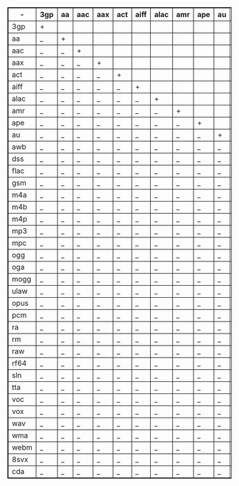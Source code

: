  <style>
table {
    border-collapse: collapse;
}
table, th, td {
   border: 1px solid black;
}
blockquote {
    border-left: solid blue;
    padding-left: 10px;
}
</style>

| -    | 3gp | aa  | aac | aax | act | aiff | alac | amr | ape | au  | awb | dss | flac | gsm | m4a | m4b | m4p | mp3 | mpc | ogg | oga | mogg | ulaw | opus | pcm | ra  | rm  | raw | rf64 | sln | tta | voc | vox | wav | wma | webm | 8svx | cda |
| ---- | --- | --- | --- | --- | --- | ---- | ---- | --- | --- | --- | --- | --- | ---- | --- | --- | --- | --- | --- | --- | --- | --- | ---- | ---- | ---- | --- | --- | --- | --- | ---- | --- | --- | --- | --- | --- | --- | ---- | ---- | --- |
| 3gp  | +   |     |     |     |     |      |      |     |     |     |     |     |      |     |     |     |     |     |     |     |     |      |      |      |     |     |     |     |      |     |     |     |     |     |     |      |      |     |
| aa   | _   | +   |     |     |     |      |      |     |     |     |     |     |      |     |     |     |     |     |     |     |     |      |      |      |     |     |     |     |      |     |     |     |     |     |     |      |      |     |
| aac  | _   | _   | +   |     |     |      |      |     |     |     |     |     |      |     |     |     |     |     |     |     |     |      |      |      |     |     |     |     |      |     |     |     |     |     |     |      |      |     |
| aax  | _   | _   | _   | +   |     |      |      |     |     |     |     |     |      |     |     |     |     |     |     |     |     |      |      |      |     |     |     |     |      |     |     |     |     |     |     |      |      |     |
| act  | _   | _   | _   | _   | +   |      |      |     |     |     |     |     |      |     |     |     |     |     |     |     |     |      |      |      |     |     |     |     |      |     |     |     |     |     |     |      |      |     |
| aiff | _   | _   | _   | _   | _   | +    |      |     |     |     |     |     |      |     |     |     |     |     |     |     |     |      |      |      |     |     |     |     |      |     |     |     |     |     |     |      |      |     |
| alac | _   | _   | _   | _   | _   | _    | +    |     |     |     |     |     |      |     |     |     |     |     |     |     |     |      |      |      |     |     |     |     |      |     |     |     |     |     |     |      |      |     |
| amr  | _   | _   | _   | _   | _   | _    | _    | +   |     |     |     |     |      |     |     |     |     |     |     |     |     |      |      |      |     |     |     |     |      |     |     |     |     |     |     |      |      |     |
| ape  | _   | _   | _   | _   | _   | _    | _    | _   | +   |     |     |     |      |     |     |     |     |     |     |     |     |      |      |      |     |     |     |     |      |     |     |     |     |     |     |      |      |     |
| au   | _   | _   | _   | _   | _   | _    | _    | _   | _   | +   |     |     |      |     |     |     |     |     |     |     |     |      |      |      |     |     |     |     |      |     |     |     |     |     |     |      |      |     |
| awb  | _   | _   | _   | _   | _   | _    | _    | _   | _   | _   | +   |     |      |     |     |     |     |     |     |     |     |      |      |      |     |     |     |     |      |     |     |     |     |     |     |      |      |     |
| dss  | _   | _   | _   | _   | _   | _    | _    | _   | _   | _   | _   | +   |      |     |     |     |     |     |     |     |     |      |      |      |     |     |     |     |      |     |     |     |     |     |     |      |      |     |
| flac | _   | _   | _   | _   | _   | _    | _    | _   | _   | _   | _   | _   | +    |     |     |     |     |     |     |     |     |      |      |      |     |     |     |     |      |     |     |     |     |     |     |      |      |     |
| gsm  | _   | _   | _   | _   | _   | _    | _    | _   | _   | _   | _   | _   | _    | +   |     |     |     |     |     |     |     |      |      |      |     |     |     |     |      |     |     |     |     |     |     |      |      |     |
| m4a  | _   | _   | _   | _   | _   | _    | _    | _   | _   | _   | _   | _   | _    | _   | +   |     |     |     |     |     |     |      |      |      |     |     |     |     |      |     |     |     |     |     |     |      |      |     |
| m4b  | _   | _   | _   | _   | _   | _    | _    | _   | _   | _   | _   | _   | _    | _   | _   | +   |     |     |     |     |     |      |      |      |     |     |     |     |      |     |     |     |     |     |     |      |      |     |
| m4p  | _   | _   | _   | _   | _   | _    | _    | _   | _   | _   | _   | _   | _    | _   | _   | _   | +   |     |     |     |     |      |      |      |     |     |     |     |      |     |     |     |     |     |     |      |      |     |
| mp3  | _   | _   | _   | _   | _   | _    | _    | _   | _   | _   | _   | _   | _    | _   | _   | _   | _   | +   |     |     |     |      |      |      |     |     |     |     |      |     |     |     |     |     |     |      |      |     |
| mpc  | _   | _   | _   | _   | _   | _    | _    | _   | _   | _   | _   | _   | _    | _   | _   | _   | _   | _   | +   |     |     |      |      |      |     |     |     |     |      |     |     |     |     |     |     |      |      |     |
| ogg  | _   | _   | _   | _   | _   | _    | _    | _   | _   | _   | _   | _   | _    | _   | _   | _   | _   | _   | _   | +   |     |      |      |      |     |     |     |     |      |     |     |     |     |     |     |      |      |     |
| oga  | _   | _   | _   | _   | _   | _    | _    | _   | _   | _   | _   | _   | _    | _   | _   | _   | _   | _   | _   | _   | +   |      |      |      |     |     |     |     |      |     |     |     |     |     |     |      |      |     |
| mogg | _   | _   | _   | _   | _   | _    | _    | _   | _   | _   | _   | _   | _    | _   | _   | _   | _   | _   | _   | _   | _   | +    |      |      |     |     |     |     |      |     |     |     |     |     |     |      |      |     |
| ulaw | _   | _   | _   | _   | _   | _    | _    | _   | _   | _   | _   | _   | _    | _   | _   | _   | _   | _   | _   | _   | _   | _    | +    |      |     |     |     |     |      |     |     |     |     | +   |     |      |      |     |
| opus | _   | _   | _   | _   | _   | _    | _    | _   | _   | _   | _   | _   | _    | _   | _   | _   | _   | _   | _   | _   | _   | _    | _    | +    |     |     |     |     |      |     |     |     |     |     |     |      |      |     |
| pcm  | _   | _   | _   | _   | _   | _    | _    | _   | _   | _   | _   | _   | _    | _   | _   | _   | _   | _   | _   | _   | _   | _    | _    | _    | +   |     |     |     |      |     |     |     |     |     |     |      |      |     |
| ra   | _   | _   | _   | _   | _   | _    | _    | _   | _   | _   | _   | _   | _    | _   | _   | _   | _   | _   | _   | _   | _   | _    | _    | _    | _   | +   |     |     |      |     |     |     |     |     |     |      |      |     |
| rm   | _   | _   | _   | _   | _   | _    | _    | _   | _   | _   | _   | _   | _    | _   | _   | _   | _   | _   | _   | _   | _   | _    | _    | _    | _   | _   | +   |     |      |     |     |     |     |     |     |      |      |     |
| raw  | _   | _   | _   | _   | _   | _    | _    | _   | _   | _   | _   | _   | _    | _   | _   | _   | _   | _   | _   | _   | _   | _    | _    | _    | _   | _   | _   | +   |      |     |     |     |     |     |     |      |      |     |
| rf64 | _   | _   | _   | _   | _   | _    | _    | _   | _   | _   | _   | _   | _    | _   | _   | _   | _   | _   | _   | _   | _   | _    | _    | _    | _   | _   | _   | _   | +    |     |     |     |     |     |     |      |      |     |
| sln  | _   | _   | _   | _   | _   | _    | _    | _   | _   | _   | _   | _   | _    | _   | _   | _   | _   | _   | _   | _   | _   | _    | _    | _    | _   | _   | _   | _   | _    | +   |     |     |     |     |     |      |      |     |
| tta  | _   | _   | _   | _   | _   | _    | _    | _   | _   | _   | _   | _   | _    | _   | _   | _   | _   | _   | _   | _   | _   | _    | _    | _    | _   | _   | _   | _   | _    | _   | +   |     |     |     |     |      |      |     |
| voc  | _   | _   | _   | _   | _   | _    | _    | _   | _   | _   | _   | _   | _    | _   | _   | _   | _   | _   | _   | _   | _   | _    | _    | _    | _   | _   | _   | _   | _    | _   | _   | +   |     |     |     |      |      |     |
| vox  | _   | _   | _   | _   | _   | _    | _    | _   | _   | _   | _   | _   | _    | _   | _   | _   | _   | _   | _   | _   | _   | _    | _    | _    | _   | _   | _   | _   | _    | _   | _   | _   | +   |     |     |      |      |     |
| wav  | _   | _   | _   | _   | _   | _    | _    | _   | _   | _   | _   | _   | _    | _   | _   | _   | _   | _   | _   | _   | _   | _    | _    | _    | _   | _   | _   | _   | _    | _   | _   | _   | _   | +   |     |      |      |     |
| wma  | _   | _   | _   | _   | _   | _    | _    | _   | _   | _   | _   | _   | _    | _   | _   | _   | _   | _   | _   | _   | _   | _    | _    | _    | _   | _   | _   | _   | _    | _   | _   | _   | _   | _   | +   |      |      |     |
| webm | _   | _   | _   | _   | _   | _    | _    | _   | _   | _   | _   | _   | _    | _   | _   | _   | _   | _   | _   | _   | _   | _    | _    | _    | _   | _   | _   | _   | _    | _   | _   | _   | _   | _   | _   | +    |      |     |
| 8svx | _   | _   | _   | _   | _   | _    | _    | _   | _   | _   | _   | _   | _    | _   | _   | _   | _   | _   | _   | _   | _   | _    | _    | _    | _   | _   | _   | _   | _    | _   | _   | _   | _   | _   | _   | _    | +    |     |
| cda  | _   | _   | _   | _   | _   | _    | _    | _   | _   | _   | _   | _   | _    | _   | _   | _   | _   | _   | _   | _   | _   | _    | _    | _    | _   | _   | _   | _   | _    | _   | _   | _   | _   | _   | _   | _    | _    | +   |
